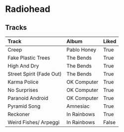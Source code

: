 # Radiohead

## Tracks

| Track                    | Album       | Liked   |
|:-------------------------|:------------|:--------|
| Creep                    | Pablo Honey | True    |
| Fake Plastic Trees       | The Bends   | True    |
| High And Dry             | The Bends   | True    |
| Street Spirit (Fade Out) | The Bends   | True    |
| Karma Police             | OK Computer | True    |
| No Surprises             | OK Computer | True    |
| Paranoid Android         | OK Computer | True    |
| Pyramid Song             | Amnesiac    | True    |
| Reckoner                 | In Rainbows | True    |
| Weird Fishes/ Arpeggi    | In Rainbows | False   |